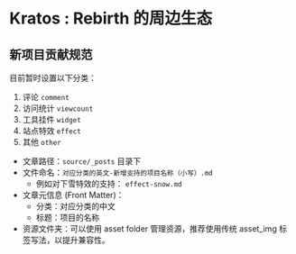 # Kratos : Rebirth 的周边生态

## 新项目贡献规范

目前暂时设置以下分类：

1. 评论 `comment`
2. 访问统计 `viewcount`
3. 工具挂件 `widget`
4. 站点特效 `effect`
5. 其他 `other`

- 文章路径：`source/_posts` 目录下
- 文件命名：`对应分类的英文-新增支持的项目名称（小写）.md`
  - 例如对下雪特效的支持： `effect-snow.md`
- 文章元信息 (Front Matter)：
  - 分类：对应分类的中文
  - 标题：项目的名称
- 资源文件夹：可以使用 asset folder 管理资源，推荐使用传统 asset_img 标签写法，以提升兼容性。
